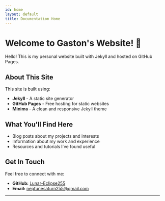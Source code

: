 ```yaml
---
id: home
layout: default
title: Documentation Home
---
```


# Welcome to Gaston's Website! 🎉

Hello! This is my personal website built with Jekyll and hosted on GitHub Pages.

## About This Site

This site is built using:
- **Jekyll** - A static site generator
- **GitHub Pages** - Free hosting for static websites
- **Minima** - A clean and responsive Jekyll theme

## What You'll Find Here

- Blog posts about my projects and interests
- Information about my work and experience
- Resources and tutorials I've found useful

## Get In Touch

Feel free to connect with me:
- **GitHub:** [Lunar-Eclipse255](https://github.com/Lunar-Eclipse255)
- **Email:** neptunesaturn255@gmail.com

---
